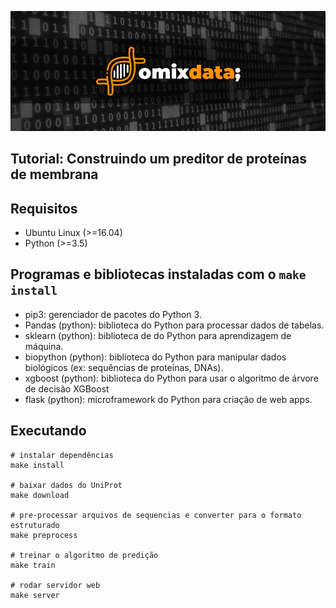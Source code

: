 ![](assets/omixdata.png)
## Tutorial: Construindo um preditor de proteínas de membrana

## Requisitos

- Ubuntu Linux (>=16.04)
- Python (>=3.5)

## Programas e bibliotecas instaladas com o `make install`

- pip3: gerenciador de pacotes do Python 3.
- Pandas (python): biblioteca do Python para processar dados de tabelas.
- sklearn (python): biblioteca de do Python para aprendizagem de máquina.
- biopython (python): biblioteca do Python para manipular dados biológicos (ex: sequências de proteínas, DNAs).
- xgboost (python): biblioteca do Python para usar o algoritmo de árvore de decisão XGBoost 
- flask (python): microframework do Python para criação de web apps.

## Executando

```
# instalar dependências
make install

# baixar dados do UniProt
make download

# pre-processar arquivos de sequencias e converter para o formato estruturado
make preprocess

# treinar o algoritmo de predição
make train

# rodar servidor web
make server
```



